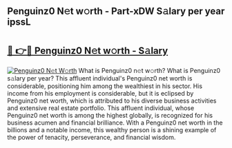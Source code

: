 ## Penguinz0 N𝚎t w𝚘rth - Part-xDW S𝚊lary per year ipssL

# <h2><a href="http://gc3fkiy.nevu.top/?p=Penguinz0">🔗 👉🔴 Penguinz0 N𝚎t w𝚘rth - S𝚊lary</a></h2>

[![Penguinz0 N𝚎t W𝚘rth](https://i.imgur.com/Oavwk0R.jpeg)](http://gc3fkiy.nevu.top/?p=Penguinz0)
What is Penguinz0 n𝚎t w𝚘rth? What is Penguinz0 s𝚊lary per year?
This affluent individual's Penguinz0 net worth is considerable, positioning him among the wealthiest in his sector. His income from his employment is considerable, but it is eclipsed by Penguinz0 net worth, which is attributed to his diverse business activities and extensive real estate portfolio. This affluent individual, whose Penguinz0 net worth is among the highest globally, is recognized for his business acumen and financial brilliance. With a Penguinz0 net worth in the billions and a notable income, this wealthy person is a shining example of the power of tenacity, perseverance, and financial wisdom.
